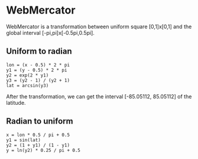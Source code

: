 
# WebMercator

WebMercator is a transformation between uniform square [0,1]x[0,1] and the global interval [-pi,pi]x[-0.5pi,0.5pi].

## Uniform to radian
```
lon = (x - 0.5) * 2 * pi
y1 = (y - 0.5) * 2 * pi
y2 = exp(2 * y1)
y3 = (y2 - 1) / (y2 + 1)
lat = arcsin(y3)
```

After the transformation, we can get the interval [-85.05112, 85.05112] of the latitude.

## Radian to uniform

```
x = lon * 0.5 / pi + 0.5
y1 = sin(lat)
y2 = (1 + y1) / (1 - y1)
y = ln(y2) * 0.25 / pi + 0.5
```
